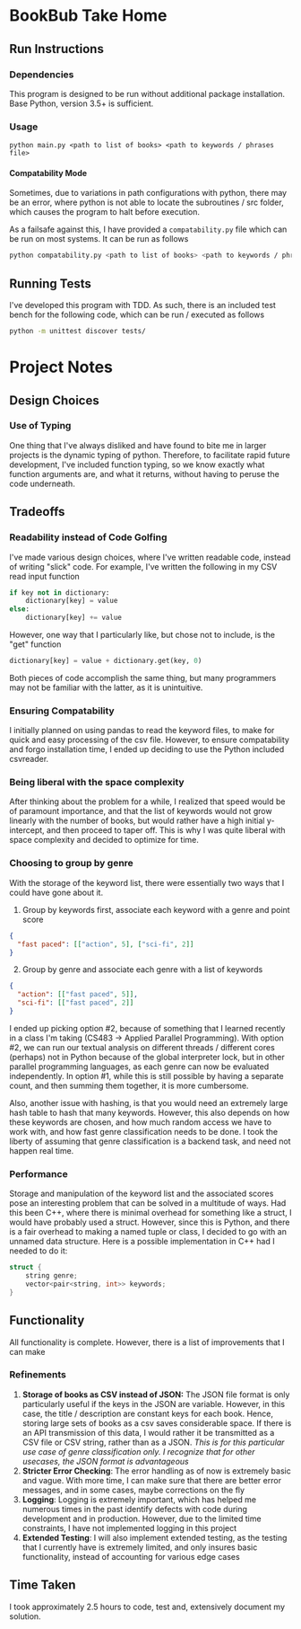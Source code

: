 # BookBub Take Home

## Run Instructions

### Dependencies

This program is designed to be run without additional package installation. Base Python, version 3.5+ is sufficient.

### Usage

```shell
python main.py <path to list of books> <path to keywords / phrases file>
```

#### Compatability Mode

Sometimes, due to variations in path configurations with python, there may be an error, where python is not able to locate the subroutines / src folder, which causes the program to halt before execution. 

As a failsafe against this, I have provided a `compatability.py` file which can be run on most systems. It can be run as follows

```bash
python compatability.py <path to list of books> <path to keywords / phrases file>
```

## Running Tests

I've developed this program with TDD. As such, there is an included test bench for the following code, which can be run / executed as follows

```bash
python -m unittest discover tests/
```


# Project Notes

## Design Choices

### Use of Typing

One thing that I've always disliked and have found to bite me in larger projects is the dynamic typing of python.
Therefore, to facilitate rapid future development, I've included function typing, so we know exactly
what function arguments are, and what it returns, without having to peruse the code underneath.

## Tradeoffs

### Readability instead of Code Golfing

I've made various design choices, where I've written readable code, instead of writing "slick" code. For example, I've
written the following in my CSV read input function

```python
if key not in dictionary:
    dictionary[key] = value
else:
    dictionary[key] += value
```

However, one way that I particularly like, but chose not to include, is the "get" function
```python
dictionary[key] = value + dictionary.get(key, 0)
```

Both pieces of code accomplish the same thing, but many programmers may not be familiar with the latter, as it is 
unintuitive. 

### Ensuring Compatability

I initially planned on using pandas to read the keyword files, to make for quick and easy processing of the csv file. However, to ensure compatability and forgo installation time, I ended up deciding to use the Python included csvreader.

### Being liberal with the space complexity

After thinking about the problem for a while, I realized that speed would be of paramount importance, and that the list
of keywords would not grow linearly with the number of books, but would rather have a high initial y-intercept, and then
proceed to taper off. This is why I was quite liberal with space complexity and decided to optimize for time.

### Choosing to group by genre

With the storage of the keyword list, there were essentially two ways that I could have gone about it.

1. Group by keywords first, associate each keyword with a genre and point score

```json
{
  "fast paced": [["action", 5], ["sci-fi", 2]]
}
```
2. Group by genre and associate each genre with a list of keywords

```json
{
  "action": [["fast paced", 5]],
  "sci-fi": [["fast paced", 2]]
}
```

I ended up picking option #2, because of something that I learned recently in a class I'm taking (CS483 -> Applied 
Parallel Programming). With option #2, we can run our textual analysis on different threads / different cores (perhaps)
not in Python because of the global interpreter lock, but in other parallel programming languages, as each genre can now
be evaluated independently. In option #1, while this is still possible by having a separate count, and then summing them
together, it is more cumbersome.

Also, another issue with hashing, is that you would need an extremely large hash table to hash that many keywords. However,
this also depends on how these keywords are chosen, and how much random access we have to work with, and how fast genre
classification needs to be done. I took the liberty of assuming that genre classification is a backend task, and need 
not happen real time.

### Performance

Storage and manipulation of the keyword list and the associated scores pose an interesting problem that can be solved 
in a multitude of ways. Had this been C++, where there is minimal overhead for something like a struct, I would have
probably used a struct. However, since this is Python, and there is a fair overhead to making a named tuple or class,
I decided to go with an unnamed data structure. Here is a possible implementation in C++ had I needed to do it:

```cpp
struct {
    string genre;
    vector<pair<string, int>> keywords;
}
```

## Functionality

All functionality is complete. However, there is a list of improvements that I can make

### Refinements

1. **Storage of books as CSV instead of JSON:** The JSON file format is only particularly useful if the keys in the JSON are variable. However, in this case, the title / description are constant keys for each book. Hence, storing large sets of books as a csv saves considerable space. If there is an API transmission of this data, I would rather it be transmitted as a CSV file or CSV string, rather than as a JSON. _This is for this particular use case of genre classification only. I recognize that for other usecases, the JSON format is advantageous_
2. **Stricter Error Checking**: The error handling as of now is extremely basic and vague. With more time, I can make
                                sure that there are better error messages, and in some cases, maybe corrections on the fly
3. **Logging**: Logging is extremely important, which has helped me numerous times in the past identify defects with code
                during development and in production. However, due to the limited time constraints, I have not implemented
                logging in this project
4. **Extended Testing**: I will also implement extended testing, as the testing that I currently have is extremely limited, and only insures basic functionality, instead of accounting for various edge cases

## Time Taken

I took approximately 2.5 hours to code, test and, extensively document my solution.